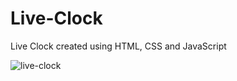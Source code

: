 # Live-Clock
Live Clock created using HTML, CSS and JavaScript

![live-clock](https://user-images.githubusercontent.com/49608491/204133722-7e2f8da9-8521-477c-bfd1-efaec07ea54c.png)
